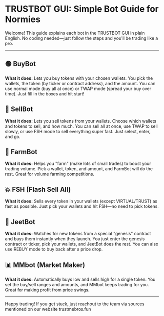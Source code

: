 # TRUSTBOT GUI: Simple Bot Guide for Normies

Welcome! This guide explains each bot in the TRUSTBOT GUI in plain English. No coding needed—just follow the steps and you'll be trading like a pro.

---

## 🟢 BuyBot
**What it does:** Lets you buy tokens with your chosen wallets. You pick the wallets, the token (by ticker or contract address), and the amount. You can use normal mode (buy all at once) or TWAP mode (spread your buy over time). Just fill in the boxes and hit start!

## 🔴 SellBot
**What it does:** Lets you sell tokens from your wallets. Choose which wallets and tokens to sell, and how much. You can sell all at once, use TWAP to sell slowly, or use FSH mode to sell everything super fast. Just select, enter, and go.

## 🚜 FarmBot
**What it does:** Helps you "farm" (make lots of small trades) to boost your trading volume. Pick a wallet, token, and amount, and FarmBot will do the rest. Great for volume farming competitions.

## 💥 FSH (Flash Sell All)
**What it does:** Sells every token in your wallets (except VIRTUAL/TRUST) as fast as possible. Just pick your wallets and hit FSH—no need to pick tokens.

## 🚀 JeetBot
**What it does:** Watches for new tokens from a special "genesis" contract and buys them instantly when they launch. You just enter the genesis contract or ticker, pick your wallets, and JeetBot does the rest. You can also use REBUY mode to buy back after a price drop.

## 📊 MMbot (Market Maker)
**What it does:** Automatically buys low and sells high for a single token. You set the buy/sell ranges and amounts, and MMbot keeps trading for you. Great for making profit from price swings.

---

Happy trading! If you get stuck, just reachout to the team via sources mentioned on our website trustmebros.fun
